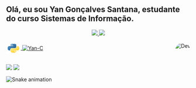 ## Olá, eu sou Yan Gonçalves Santana, estudante do curso Sistemas de Informação.
<div align="center">
  <a href="https://github.com/Yan-Santana">
  <img height="150em" src="https://github-readme-stats.vercel.app/api?username=Yan-Santana&show_icons=true&theme=highcontrast&include_all_commits=true&count_private=false"/>
  <img height="150em" src="https://github-readme-stats.vercel.app/api/top-langs/?username=Yan-Santana&layout=compact&langs_count=7&theme=highcontrast"/>
</div>
<div style="display: inline_block"><br>
  <img align="center" alt="Yan-Python" height="30" width="40" src="https://raw.githubusercontent.com/devicons/devicon/master/icons/python/python-original.svg">
  <img align="center" alt="Yan-C" height="30" width="40" src="https://cdn.jsdelivr.net/gh/devicons/devicon/icons/c/c-original.svg">
  <img align="right" alt="Dev" height="150" style="border-radius:50px;" 
src="https://static.wikia.nocookie.net/glee/images/2/27/Burn_computer.gif/revision/latest?cb=20121109111615">
</div>

  ##
 
<div>  
  <a href = "mailto:yansantana63@gmail.com"><img src="https://img.shields.io/badge/-Gmail-%23333?style=for-the-badge&logo=gmail&logoColor=white" target="_blank"></a>
  <a href="https://www.linkedin.com/in/yan-g-santana-8b91a5164" target="_blank"><img src="https://img.shields.io/badge/-LinkedIn-%230077B5?style=for-the-badge&logo=linkedin&logoColor=white" target="_blank"></a> 
 
  ![Snake animation](https://github.com/Yan-Santana/Yan-Santana/blob/output/github-contribution-grid-snake.svg)
 
</div>

